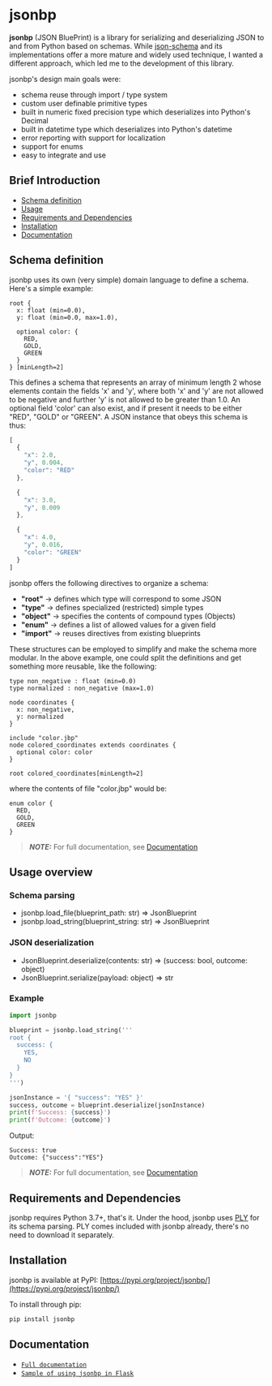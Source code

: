 
# jsonbp

**jsonbp** (JSON BluePrint) is a library for serializing and deserializing JSON
to and from Python based on schemas. While [json-schema][json_schema] and its
implementations offer a more mature and widely used technique, I wanted a
different approach, which led me to the development of this library.

jsonbp's design main goals were:
- schema reuse through import / type system
- custom user definable primitive types
- built in numeric fixed precision type which deserializes into Python's Decimal
- built in datetime type which deserializes into Python's datetime
- error reporting with support for localization
- support for enums
- easy to integrate and use

## Brief Introduction
 - [Schema definition](#schema-definition)
 - [Usage](#usage)
 - [Requirements and Dependencies](#requirements-and-dependencies)
 - [Installation](#installation)
 - [Documentation](#documentation)

## Schema definition

jsonbp uses its own (very simple) domain language to define a schema.
Here's a simple example:

```
root {
  x: float (min=0.0),
  y: float (min=0.0, max=1.0),

  optional color: {
    RED,
    GOLD,
    GREEN
  }
} [minLength=2]
```

This defines a schema that represents an array of minimum length 2 whose
elements contain the fields 'x' and 'y', where both 'x' and 'y' are not
allowed to be negative and further 'y' is not allowed to be greater than 1.0.
An optional field 'color' can also exist, and if present it needs to be either
"RED", "GOLD" or "GREEN". A JSON instance that obeys this schema is thus:

```js
[
  {
    "x": 2.0,
    "y", 0.004,
    "color": "RED"
  },

  {
    "x": 3.0,
    "y", 0.009
  },

  {
    "x": 4.0,
    "y", 0.016,
    "color": "GREEN"
  }
]
```

jsonbp offers the following directives to organize a schema:
- **"root"** -> defines which type will correspond to some JSON
- **"type"** -> defines specialized (restricted) simple types
- **"object"** -> specifies the contents of compound types (Objects)
- **"enum"** -> defines a list of allowed values for a given field
- **"import"** -> reuses directives from existing blueprints

These structures can be employed to simplify and make the schema more
modular. In the above example, one could split the definitions and get
something more reusable, like the following:

```
type non_negative : float (min=0.0)
type normalized : non_negative (max=1.0)

node coordinates {
  x: non_negative,
  y: normalized
}

include "color.jbp"
node colored_coordinates extends coordinates {
  optional color: color
}

root colored_coordinates[minLength=2]
```

where the contents of file "color.jbp" would be:

```
enum color {
  RED,
  GOLD,
  GREEN
}
```

> **_NOTE:_**  For full documentation, see [Documentation](#documentation)

## Usage overview

### Schema parsing

- jsonbp.load\_file(blueprint\_path: str) => JsonBlueprint
- jsonbp.load\_string(blueprint\_string: str) => JsonBlueprint

### JSON deserialization

- JsonBlueprint.deserialize(contents: str) => (success: bool, outcome: object)
- JsonBlueprint.serialize(payload: object) => str

### Example

```py
import jsonbp

blueprint = jsonbp.load_string('''
root {
  success: {
    YES,
    NO
  }
}
''')

jsonInstance = '{ "success": "YES" }'
success, outcome = blueprint.deserialize(jsonInstance)
print(f'Success: {success}')
print(f'Outcome: {outcome}')
```

Output:

```
Success: true
Outcome: {"success":"YES"}
```

> **_NOTE:_**  For full documentation, see [Documentation](#documentation)

## Requirements and Dependencies

jsonbp requires Python 3.7+, that's it.
Under the hood, jsonbp uses [PLY][ply] for its schema parsing. PLY comes
included with jsonbp already, there's no need to download it separately.

## Installation

jsonbp is available at PyPI:  [https://pypi.org/project/jsonbp/](https://pypi.org/project/jsonbp/)

To install through pip:
```bash
pip install jsonbp
```

## Documentation

- [`Full documentation`](https://jsonbp.readthedocs.io/en/latest/)
- [`Sample of using jsonbp in Flask`](https://github.com/vottini/sample-jsonbp-flask)

[//]: References
   [json_schema]: <https://json-schema.org/>
   [ply]: <https://www.dabeaz.com/ply/>

